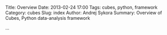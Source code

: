Title: Overview
Date: 2013-02-24 17:00
Tags: cubes, python, framework
Category: cubes
Slug: index
Author: Andrej Sykora
Summary: Overview of Cubes, Python data-analysis framework

...
